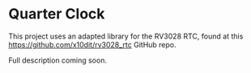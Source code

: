 # Quarter Clock

This project uses an adapted library for the RV3028 RTC, found at this https://github.com/x10dit/rv3028_rtc GitHub repo.

Full description coming soon.
